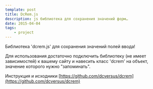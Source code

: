 ```yaml
---
template: post
title: DcRem.js
description: js библиотека для сохранения значений форм…
date: 2015-04-04
tags:
    - project
---
```


Библиотека 'dcrem.js' для сохранения значений полей ввода!

Для использования достаточно подключить библиотеку (не имеет зависимостей)
к вашему сайту и навесить класс 'dcrem' на объект, значение которого нужно "запоминать".

Инструкция и исходники [https://github.com/dcversus/dcrem](https://github.com/dcversus/dcrem)
